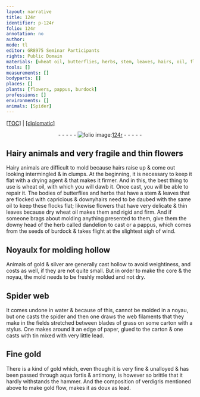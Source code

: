 ```yaml
---
layout: narrative
title: 124r
identifier: p-124r
folio: 124r
annotation: no
author:
mode: tl
editor: GR8975 Seminar Participants
rights: Public Domain
materials: [wheat oil, butterflies, herbs, stem, leaves, hairs, oil, flowers, dandelion, gold, silver, water, spider, filaments, grass, carton, paper, tin, lead, aqua fortis, antimony, verdigris]
tools: []
measurements: []
bodyparts: []
places: []
plants: [flowers, pappus, burdock]
professions: []
environments: []
animals: [Spider]
---
```


<p><a href="{{ site.baseurl }}/translation/">[TOC]</a> | <a href="{{ site.baseurl }}/texts/p-124r_tc/">[diplomatic]</a></p><div class="folio" align="center">- - - - - <a href="http://gallica.bnf.fr/ark:/12148/btv1b10500001g/f253.item.r=" target="_blank"><img src="https://cu-mkp.github.io/2017-workshop-edition/assets/photo-icon.png" alt="folio image: " style="display:inline-block; margin-bottom:-3px;"/>124r</a> - - - - - </div>  
  

## Hairy animals and very fragile and thin <span class="pa">flowers</span>

 
Hairy animals are difficult to mold because hairs raise up & come out looking intermingled & in clumps. At the beginning, it is necessary to keep it flat with a drying agent & that makes it firmer. And in this, the best thing to use is <span class="m">wheat oil</span>, with which you will dawb it. Once cast, you will be able to repair it. The bodies of <span class="m">butterflies</span> and <span class="m">herbs</span> that have a <span class="m">stem</span> & <span class="m">leaves</span> that are flocked with capricious & downy<span class="m">hairs</span> need to be daubed with the same <span class="m">oil</span> to keep these flocks flat; likewise <span class="m">flowers</span> that have very delicate & thin <span class="m">leaves</span> because dry <span class="m">wheat oil</span> makes them and rigid and firm. And if someone brags about molding anything presented to them, give them the downy head of the herb called <span class="m">dandelion</span> to cast or a <span class="pa">pappus</span>, which comes from the seeds of <span class="pa">burdock</span> & takes flight at the slightest sigh of wind.
 
 
  

## Noyaulx for molding hollow

 
Animals of <span class="m">gold</span> & <span class="m">silver</span> are generally cast hollow to avoid weightiness, and costs as well, if they are not quite small. But in order to make the core & the noyau, the mold needs to be freshly molded and not dry.
 
 
  

## <span class="al">Spider</span> web

 
It comes undone in <span class="m">water</span> & because of this, cannot be molded in a noyau, but one casts the <span class="m">spider</span> and then one draws the web <span class="m">filaments</span> that they make in the fields stretched between blades of <span class="m">grass</span> on some <span class="m">carton</span> with a stylus. One makes around it an edge of <span class="m">paper</span>, glued to the <span class="m">carton</span> & one casts with <span class="m">tin</span> mixed with very little <span class="m">lead</span>.
 
 
  

## Fine <span class="m">gold</span> 

 
There is a kind of <span class="m">gold</span> which, even though it is very fine & unalloyed & has been passed through <span class="m">aqua fortis</span> & <span class="m">antimony</span>, is however so brittle that it hardly withstands the hammer. And the composition of <span class="m">verdigris</span> mentioned above to make <span class="m">gold</span> flow, makes it as doux as <span class="m">lead</span>.

